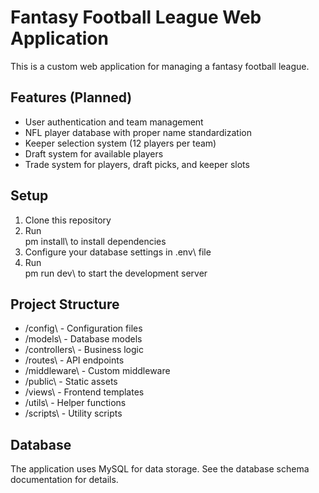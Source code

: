# Fantasy Football League Web Application

This is a custom web application for managing a fantasy football league.

## Features (Planned)

- User authentication and team management
- NFL player database with proper name standardization
- Keeper selection system (12 players per team)
- Draft system for available players
- Trade system for players, draft picks, and keeper slots

## Setup

1. Clone this repository
2. Run \
pm install\ to install dependencies
3. Configure your database settings in \.env\ file
4. Run \
pm run dev\ to start the development server

## Project Structure

- \/config\ - Configuration files
- \/models\ - Database models
- \/controllers\ - Business logic
- \/routes\ - API endpoints
- \/middleware\ - Custom middleware
- \/public\ - Static assets
- \/views\ - Frontend templates
- \/utils\ - Helper functions
- \/scripts\ - Utility scripts

## Database

The application uses MySQL for data storage. See the database schema documentation for details.
